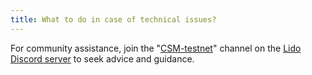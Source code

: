 ```yaml
---
title: What to do in case of technical issues?
---
```


For community assistance, join the "[CSM-testnet](https://discord.com/channels/761182643269795850/1255114351120089148)" channel on the [Lido Discord server](https://discord.com/invite/lido) to seek advice and guidance.
